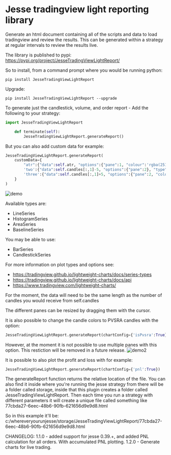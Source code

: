 # Jesse tradingview light reporting library

Generate an html document containing all of the scripts and data to load tradingview and review the results. This can be generated within a strategy at regular intervals to review the results live.

The library is published to pypi: https://pypi.org/project/JesseTradingViewLightReport/

So to install, from a command prompt where you would be running python:
```
pip install JesseTradingViewLightReport
```

Upgrade:
```
pip install JesseTradingViewLightReport --upgrade
```

To generate just the candlestick, volume, and order report - Add the following to your strategy:
```python
import JesseTradingViewLightReport

	def terminate(self):
		JesseTradingViewLightReport.generateReport()
```

But you can also add custom data for example:

```python
JesseTradingViewLightReport.generateReport(
	customData={
		"atr":{"data":self.atr, "options":{"pane":1, "colour":'rgba(251, 192, 45, 1)'}}, 
		'two':{"data":self.candles[:,1]-5, "options":{"pane":2}, "type":"HistogramSeries"}, 
		'three':{"data":self.candles[:,1]+5, "options":{"pane":2, "color":'purple'}}
	}
)
```

![demo](https://github.com/qwpto/JesseTradingViewLightReport/blob/release/example1.png?raw=true)

Available types are:
- LineSeries
- HistogramSeries
- AreaSeries
- BaselineSeries

You may be able to use:
- BarSeries
- CandlestickSeries

For more information on plot types and options see:
- https://tradingview.github.io/lightweight-charts/docs/series-types
- https://tradingview.github.io/lightweight-charts/docs/api
- https://www.tradingview.com/lightweight-charts/

For the moment, the data will need to be the same length as the number of candles you would receive from self.candles

The different panes can be resized by dragging them with the cursor.

It is also possible to change the candle colors to PVSRA candles with the option:
```python
JesseTradingViewLightReport.generateReport(chartConfig={'isPvsra':True})
```
However, at the moment it is not possible to use multiple panes with this option. This restiction will be removed in a future release.
![demo2](https://github.com/qwpto/JesseTradingViewLightReport/blob/release/example2.png?raw=true)

It is possible to also plot the profit and loss with for example:
```python
JesseTradingViewLightReport.generateReport(chartConfig={'pnl':True})
```

The generateReport function returns the relative location of the file. You can also find it inside where you're running the jesse strategy from there will be a folder called storage, inside that this plugin creates a folder called JesseTradingViewLightReport. Then each time you run a strategy with different parameters it will create a unique file called something like 77cbda27-6eec-48b6-90fb-621656d9e9d8.html 

So in this example it'll be:
c:/whereveryourunjesse/storage/JesseTradingViewLightReport/77cbda27-6eec-48b6-90fb-621656d9e9d8.html

CHANGELOG:
1.1.0 - added support for jesse 0.39.+, and added PNL calculation for all orders. With accumulated PNL plotting.
1.2.0 - Generate charts for live trading.